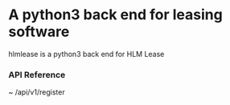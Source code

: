 # A python3 back end for leasing software

hlmlease is a python3 back end for HLM Lease

### API Reference
~ /api/v1/register
